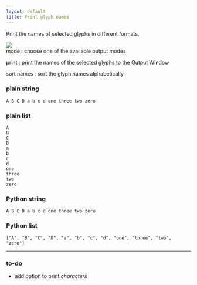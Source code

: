 ```yaml
---
layout: default
title: Print glyph names
---
```


Print the names of selected glyphs in different formats.

<div class='row'>

<div class='col'>
  <img src='{{ site.url }}/images/glyphs/namesPrint.png' />
</div>

<div class='col' markdown='1'>
mode
: choose one of the available output modes

print
: print the names of the selected glyphs to the Output Window

sort names
: sort the glyph names alphabetically
</div>

</div>

### plain string

```
A B C D a b c d one three two zero
```

### plain list

```
A
B
C
D
a
b
c
d
one
three
two
zero
```

### Python string

```
A B C D a b c d one three two zero
```

### Python list

```
["A", "B", "C", "D", "a", "b", "c", "d", "one", "three", "two", "zero"]
```

- - -

### to-do

- add option to print *characters*
